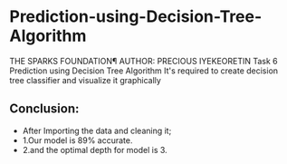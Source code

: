 # Prediction-using-Decision-Tree-Algorithm
THE SPARKS FOUNDATION¶ AUTHOR: PRECIOUS IYEKEORETIN  Task 6 Prediction using Decision Tree Algorithm It's required to create decision tree classifier and visualize it graphically
## Conclusion: 
* After Importing the data and cleaning it; 
* 1.Our model is 89% accurate. 
* 2.and the optimal depth for model is 3.
